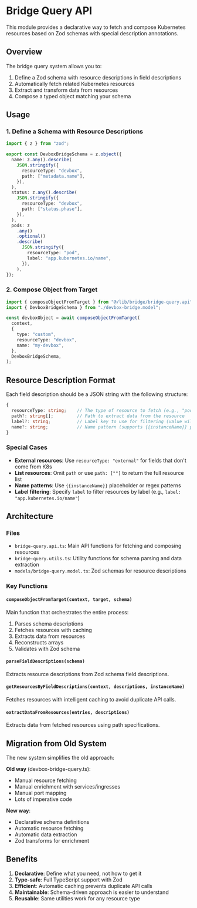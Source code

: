 # Bridge Query API

This module provides a declarative way to fetch and compose Kubernetes resources based on Zod schemas with special description annotations.

## Overview

The bridge query system allows you to:
1. Define a Zod schema with resource descriptions in field descriptions
2. Automatically fetch related Kubernetes resources
3. Extract and transform data from resources
4. Compose a typed object matching your schema

## Usage

### 1. Define a Schema with Resource Descriptions

```typescript
import { z } from "zod";

export const DevboxBridgeSchema = z.object({
  name: z.any().describe(
    JSON.stringify({
      resourceType: "devbox",
      path: ["metadata.name"],
    }),
  ),
  status: z.any().describe(
    JSON.stringify({
      resourceType: "devbox",
      path: ["status.phase"],
    }),
  ),
  pods: z
    .any()
    .optional()
    .describe(
      JSON.stringify({
        resourceType: "pod",
        label: "app.kubernetes.io/name",
      }),
    ),
});
```

### 2. Compose Object from Target

```typescript
import { composeObjectFromTarget } from "@/lib/bridge/bridge-query.api";
import { DevboxBridgeSchema } from "./devbox-bridge.model";

const devboxObject = await composeObjectFromTarget(
  context,
  {
    type: "custom",
    resourceType: "devbox",
    name: "my-devbox",
  },
  DevboxBridgeSchema,
);
```

## Resource Description Format

Each field description should be a JSON string with the following structure:

```typescript
{
  resourceType: string;    // The type of resource to fetch (e.g., "pod", "devbox")
  path?: string[];         // Path to extract data from the resource
  label?: string;          // Label key to use for filtering (value will be instanceName)
  name?: string;           // Name pattern (supports {{instanceName}} placeholder and regex)
}
```

### Special Cases

- **External resources**: Use `resourceType: "external"` for fields that don't come from K8s
- **List resources**: Omit `path` or use `path: [""]` to return the full resource list
- **Name patterns**: Use `{{instanceName}}` placeholder or regex patterns
- **Label filtering**: Specify `label` to filter resources by label (e.g., `label: "app.kubernetes.io/name"`)

## Architecture

### Files

- `bridge-query.api.ts`: Main API functions for fetching and composing resources
- `bridge-query.utils.ts`: Utility functions for schema parsing and data extraction
- `models/bridge-query.model.ts`: Zod schemas for resource descriptions

### Key Functions

#### `composeObjectFromTarget(context, target, schema)`
Main function that orchestrates the entire process:
1. Parses schema descriptions
2. Fetches resources with caching
3. Extracts data from resources
4. Reconstructs arrays
5. Validates with Zod schema

#### `parseFieldDescriptions(schema)`
Extracts resource descriptions from Zod schema field descriptions.

#### `getResourcesByFieldDescriptions(context, descriptions, instanceName)`
Fetches resources with intelligent caching to avoid duplicate API calls.

#### `extractDataFromResources(entries, descriptions)`
Extracts data from fetched resources using path specifications.

## Migration from Old System

The new system simplifies the old approach:

**Old way** (devbox-bridge-query.ts):
- Manual resource fetching
- Manual enrichment with services/ingresses
- Manual port mapping
- Lots of imperative code

**New way**:
- Declarative schema definitions
- Automatic resource fetching
- Automatic data extraction
- Zod transforms for enrichment

## Benefits

1. **Declarative**: Define what you need, not how to get it
2. **Type-safe**: Full TypeScript support with Zod
3. **Efficient**: Automatic caching prevents duplicate API calls
4. **Maintainable**: Schema-driven approach is easier to understand
5. **Reusable**: Same utilities work for any resource type

